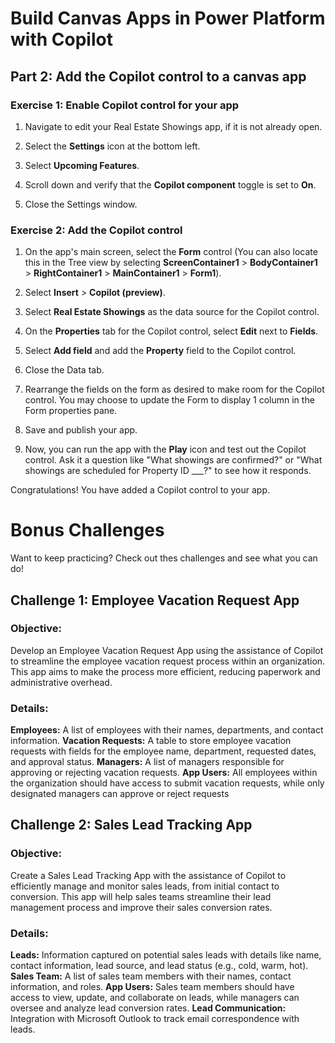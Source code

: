 # Build Canvas Apps in Power Platform with Copilot
## Part 2: Add the Copilot control to a canvas app

### Exercise 1: Enable Copilot control for your app

1. Navigate to edit your Real Estate Showings app, if it is not already open.

2. Select the **Settings** icon at the bottom left.

3. Select **Upcoming Features**.

4. Scroll down and verify that the **Copilot component** toggle is set to **On**.

5. Close the Settings window.

### Exercise 2: Add the Copilot control

1. On the app's main screen, select the **Form** control (You can also locate this in the Tree view by selecting **ScreenContainer1** > **BodyContainer1** > **RightContainer1** > **MainContainer1** > **Form1**).

2. Select **Insert** > **Copilot (preview)**.

3. Select **Real Estate Showings** as the data source for the Copilot control.

4. On the **Properties** tab for the Copilot control, select **Edit** next to **Fields**.

5. Select **Add field** and add the **Property** field to the Copilot control.

6. Close the Data tab.

7. Rearrange the fields on the form as desired to make room for the Copilot control. You may choose to update the Form to display 1 column in the Form properties pane. 

8. Save and publish your app.

9. Now, you can run the app with the **Play** icon and test out the Copilot control. Ask it a question like "What showings are confirmed?" or "What showings are scheduled for Property ID ___?" to see how it responds.

Congratulations! You have added a Copilot control to your app.

# Bonus Challenges
Want to keep practicing? Check out thes challenges and see what you can do!

## Challenge 1: Employee Vacation Request App

### Objective: 
Develop an Employee Vacation Request App using the assistance of Copilot to streamline the employee vacation request process within an organization. This app aims to make the process more efficient, reducing paperwork and administrative overhead.

### Details: 
**Employees:** A list of employees with their names, departments, and contact information.
**Vacation Requests:** A table to store employee vacation requests with fields for the employee name, department, requested dates, and approval status.
**Managers:** A list of managers responsible for approving or rejecting vacation requests.
**App Users:** All employees within the organization should have access to submit vacation requests, while only designated managers can approve or reject requests

## Challenge 2: Sales Lead Tracking App

### Objective:
Create a Sales Lead Tracking App with the assistance of Copilot to efficiently manage and monitor sales leads, from initial contact to conversion. This app will help sales teams streamline their lead management process and improve their sales conversion rates.

### Details: 
**Leads:** Information captured on potential sales leads with details like name, contact information, lead source, and lead status (e.g., cold, warm, hot).
**Sales Team:** A list of sales team members with their names, contact information, and roles.
**App Users:** Sales team members should have access to view, update, and collaborate on leads, while managers can oversee and analyze lead conversion rates.
**Lead Communication:** Integration with Microsoft Outlook to track email correspondence with leads.
